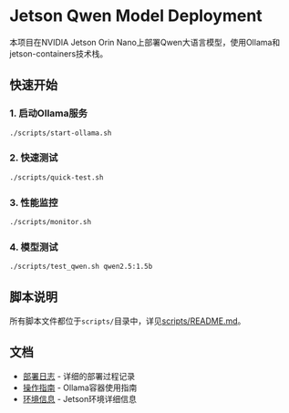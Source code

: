# Jetson Qwen Model Deployment

本项目在NVIDIA Jetson Orin Nano上部署Qwen大语言模型，使用Ollama和jetson-containers技术栈。

## 快速开始

### 1. 启动Ollama服务
```bash
./scripts/start-ollama.sh
```

### 2. 快速测试
```bash  
./scripts/quick-test.sh
```

### 3. 性能监控
```bash
./scripts/monitor.sh
```

### 4. 模型测试
```bash
./scripts/test_qwen.sh qwen2.5:1.5b
```

## 脚本说明

所有脚本文件都位于`scripts/`目录中，详见[scripts/README.md](scripts/README.md)。

## 文档

- [部署日志](jetson-qwen-deployment-log.md) - 详细的部署过程记录
- [操作指南](jetson-containers-ollama-guide.md) - Ollama容器使用指南
- [环境信息](jetson_environment_info.md) - Jetson环境详细信息 